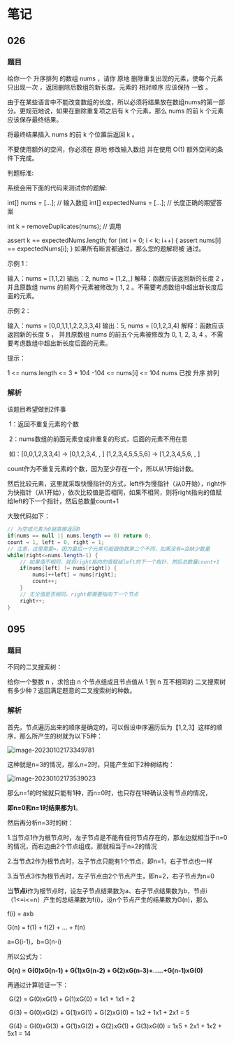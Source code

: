 # 笔记

## 026

### 题目

给你一个 升序排列 的数组 nums ，请你 原地 删除重复出现的元素，使每个元素 只出现一次 ，返回删除后数组的新长度。元素的 相对顺序 应该保持 一致 。

由于在某些语言中不能改变数组的长度，所以必须将结果放在数组nums的第一部分。更规范地说，如果在删除重复项之后有 k 个元素，那么 nums 的前 k 个元素应该保存最终结果。

将最终结果插入 nums 的前 k 个位置后返回 k 。

不要使用额外的空间，你必须在 原地 修改输入数组 并在使用 O(1) 额外空间的条件下完成。



判题标准:

系统会用下面的代码来测试你的题解:

int[] nums = [...]; // 输入数组
int[] expectedNums = [...]; // 长度正确的期望答案

int k = removeDuplicates(nums); // 调用

assert k == expectedNums.length;
for (int i = 0; i < k; i++) {
    assert nums[i] == expectedNums[i];
}
如果所有断言都通过，那么您的题解将被 通过。



示例 1：

输入：nums = [1,1,2]
输出：2, nums = [1,2,_]
解释：函数应该返回新的长度 2 ，并且原数组 nums 的前两个元素被修改为 1, 2 。不需要考虑数组中超出新长度后面的元素。

示例 2：

输入：nums = [0,0,1,1,1,2,2,3,3,4]
输出：5, nums = [0,1,2,3,4]
解释：函数应该返回新的长度 5 ， 并且原数组 nums 的前五个元素被修改为 0, 1, 2, 3, 4 。不需要考虑数组中超出新长度后面的元素。


提示：

1 <= nums.length <= 3 * 104
-104 <= nums[i] <= 104
nums 已按 升序 排列

### 解析

该题目希望做到2件事

​	1：返回不重复元素的个数

​	2：nums数组的前面元素变成非重复的形式，后面的元素不用在意

​		如：[0,0,1,2,3,3,4] -> [0,1,2,3,4, , ]    [1,2,3,4,5,5,5,6] -> [1,2,3,4,5,6, , ]

count作为不重复元素的个数，因为至少存在一个，所以从1开始计数。

然后比较元素，这里就采取快慢指针的方式，left作为慢指针（从0开始），right作为快指针（从1开始），依次比较值是否相同，如果不相同，则将right指向的值赋给left的下一个指针，然后总数量count+1

大致代码如下：

```java
// 为空或元素为0就直接返回0
if(nums == null || nums.length == 0) return 0;
count = 1, left = 0, right = 1;
// 注意，这里需要=，因为最后一个元素可能跟倒数第二个不同，如果没有=会缺少数量
while(right<=nums.length-1) {
    // 如果值不相同，就将right指向的值赋给left的下一个指针，然后总数量count+1
    if(nums[left] != nums[right]) {
        nums[++left] = nums[right];
        count++;
    }
    // 无论值是否相同，right都需要指向下一个节点
    right++;
}
```



## 095

### 题目

不同的二叉搜索树：

给你一个整数 n ，求恰由 n 个节点组成且节点值从 1 到 n 互不相同的 二叉搜索树 有多少种？返回满足题意的二叉搜索树的种数。

### 解析

首先，节点遍历出来的顺序是确定的，可以假设中序遍历后为【1,2,3】这样的顺序，那么所产生的树就为以下5种：

![image-20230102173349781](C:\Users\OMEN\AppData\Roaming\Typora\typora-user-images\image-20230102173349781.png)

这种就是n=3的情况，那么n=2时，只能产生如下2种树结构：

![image-20230102173539023](C:\Users\OMEN\AppData\Roaming\Typora\typora-user-images\image-20230102173539023.png)

那么n=1的时候就只能有1种，而n=0时，也只存在1种确认没有节点的情况，

**即n=0和n=1时结果都为1**。

然后再分析n=3时的树：

​	1.当节点1作为根节点时，左子节点是不能有任何节点存在的，那左边就相当于n=0的情况，而右边由2个节点组成，那就相当于n=2的情况

​	2.当节点2作为根节点时，左子节点只能有1个节点，即n=1，右子节点也一样

​	3.当节点3作为根节点时，左子节点由2个节点产生，即n=2，右子节点为n=0

当**节点i**作为根节点时，设左子节点结果数为a、右子节点结果数为b，节点i（1<=i<=n）产生的总结果数为f(i)，设n个节点产生的结果数为G(n)，那么

f(i) = axb

G(n) = f(1) + f(2) + ... + f(n)

a=G(i-1)，b=G(n-i)

所以公式为：

**G(n) = G(0)xG(n-1) + G(1)xG(n-2) + G(2)xG(n-3)+.....+G(n-1)xG(0)**

再通过计算验证一下：

​	G(2) = G(0)xG(1) + G(1)xG(0) = 1x1 + 1x1 = 2

​	G(3) = G(0)xG(2) + G(1)xG(1) + G(2)xG(0) = 1x2 + 1x1 + 2x1 = 5

​	G(4) = G(0)xG(3) + G(1)xG(2) + G(2)xG(1) + G(3)xG(0) = 1x5 + 2x1 + 1x2 + 5x1 = 14



